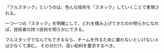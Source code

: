 「フルスタック」というのは、色んな技術を「スタック」していくことで実現される。

一つ一つの「スタック」を明確にして、どれを積み上げてきたのか明らかになれば、技術者の持つ技術を明らかにできる。

フルスタックでなんでもできるなら、チームを作るために雇わないといけない人は少なくて済む。
その分だけ、高い給料を要求するべき。
